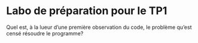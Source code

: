 # Labo de préparation pour le TP1

Quel est, à la lueur d’une première observation du code, le problème qu’est censé résoudre le programme?
